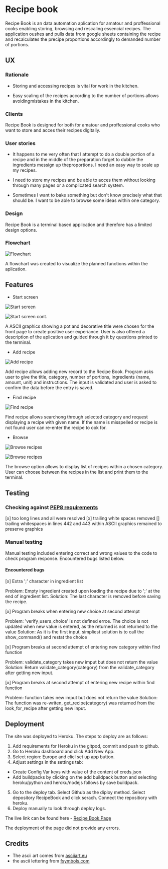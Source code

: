 # Recipe book

Recipe Book is an data automation aplication for amatour and proffessional cooks enabling storing, browsing and rescaling essencial recipes. The application oushes and pulls data from google sheets containing the recipe and recalculates the precipe proportions accordingly to demanded number of portions.

## UX

###  Rationale

* Storing and accessing recipes is vital for work in the kitchen.

* Easy scaling of the recipes according to the number of portions allows avoidingmistakes in the kitchen.

### Clients

Recipe Book is designed for both for amatour and proffessional cooks who want to store and acces their recipes digitally.

### User stories

* It happens to me very often that I attempt to do a double portion of a recipe and in the middle of the preparation forget to dubble the ingredients messign up theproportions. I need an easy way to scale up my recipes.

* I need to store my recipes and be able to acces them without looking through many pages or a complicated search system.

* Sometimes I want to bake something but don't know precisely what that should be. I want to be able to browse some ideas within one category. 

### Design

Recipe Book is a terminal based application and therefore has a limited design options. 


### Flowchart

![Flowchart](images/RecipeBook.png)

A flowchart was created to visualize the planned functions within the aplication.

## Features

* Start screen

![Start screen](images/start1.PNG)

![Start screen cont.](images/start2.PNG)

A ASCII graphics showing a pot and decorative title were chosen for the front page to create positive user experiance. User is also offered a description of the aplication and guided through it by questions printed to the terminal.

* Add recipe

![Add recipe](images/add.PNG)

Add recipe allows adding new record to the Recipe Book. Program asks user to give the title, category, number of portions, ingredients (name, amount, unit) and instructions. The input is validated and user is asked to confirm the data before the entry is saved.

* Find recipe

![Find recipe](images/find.PNG)

Find recipe allows searchong through selected category and request displaying a recipe with given name. If the name is misspelled or recipe is not found user can re-enter the recipe to ook for.

* Browse

![Browse recipes](images/browse.PNG)

![Browse recipes](images/browse2.PNG)

The browse option allows to display list of recipes within a chosen category. User can choose between the recipes in the list and print them to the terminal.

## Testing

### Checking against [PEP8 requirements](http://pep8online.com/)

[x] too long lines and all were resolved
[x] trailing white spaces removed
[] trailing whitespaces in lines 442 and 443 within ASCII graphics remained to preserve graphics

### Manual testing

Manual testing included entering correct and wrong values to the code to check program response. Encountered bugs listed below.

#### Encountered bugs

[x] Extra ';' character in ingredient list

Problem: Empty ingredient created upon loading the recipe due to ';' at the end of ingredient list. 
Solution: The last character is removed before saving the recipe.

[x] Program breaks when entering new choice at second attempt

Problem: 'verify_users_choice' is not defined erroe. The choice is not updated when new value is entered, as the returned is not returned to the value 
Solution: As it is the first input, simpliest solution is to call the show_command() and restat the choice

[x] Program breaks at second attempt of entering new category within find function

Problem: validate_category takes new imput but does not return the value
Solution: Return validate_category(category) from the validate_category after getting new input.

[x] Program breaks at second attempt of entering new recipe within find function

Problem: function takes new imput but does not return the value
Solution: The function was re-writen, get_recipe(category) was returned from the look_for_recipe after getting new input.

## Deployment

The site was deployed to Heroku. The steps to deploy are as follows:

1. Add requirements for Heroku in the gitpod, commit and push to github.
2. Go to Heroku dashboard and click Add New App.
3. Select region: Europe and clicl set up app button.
4. Adjust settings in the settings tab:
* Create Config Var keys with value of the content of creds.json
* Add buildpacks by clicking on the add buildpack button and selecting heroku/python and heroku/nodejs follows by save buildpack.
5. Go to the deploy tab. Select Github as the diploy method. Select depository RecipeBook and click serach. Connect the repositiory with heroku.
6. Deploy manually to look through deploy logs.

The live link can be found here - [Recipe Book Page](https://recipe-book-by-joanna.herokuapp.com/)

The deployment of the page did not provide any errors.

## Credits 

* The ascii art comes from [asciiart.eu](https://www.asciiart.eu/)
* the ascii lettering from [fsymbols.com](https://fsymbols.com/text-art/)

